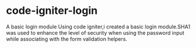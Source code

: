 # code-igniter-login
A basic login module
Using code igniter,i created a basic login module.SHA1 was used to enhance the level of security when using the password input while associating with the form validation helpers.

